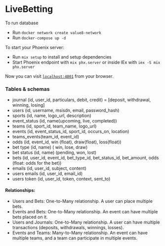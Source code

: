 # LiveBetting

To run database

* Run `docker network create value8-network`
* Run `docker-compose up -d`

To start your Phoenix server:

* Run `mix setup` to install and setup dependencies
* Start Phoenix endpoint with `mix phx.server` or inside IEx with `iex -S mix phx.server`

Now you can visit [`localhost:4001`](http://localhost:4000) from your browser.

### Tables & schemas

* journal (id, user_id, particulars, debit, credit) = [deposit, withdrawal, winning, losing]
* users (id, username, msisdn, email, password_hash)
* sports (id, name, logo_url, description)
* event_status (id, name(upcoming, live, completed))
* teams (id, sport_id, team_name, logo_url)
* events (id, event_status_id, sport_id, occurs_on, location)
* teams_events(team_id, event_id)
* odds (id, event_id, win (float), draw(float), loss(float))
* bet type (id, name) ( win, lose, draw)
* bet status (id, name) (pending, won, lost)
* bets (id, user_id, event_id, bet_type_id, bet_status_id, bet_amount, odds (float: odds for the bet))
* emails (id, user_id, subject, content)
* users emails (id, user_id, email_id)
* users token (id, user_id, token, context, sent_to)

#### Relationships:

* Users and Bets: One-to-Many relationship. A user can place multiple bets.
* Events and Bets: One-to-Many relationship. An event can have multiple bets placed on it.
* Users and Journals: One-to-Many relationship. A user can have multiple transactions (deposits, withdrawals, winnings, losses).
* Events and Teams: Many-to-Many relationship. An event can have multiple teams, and a team can participate in multiple events.
